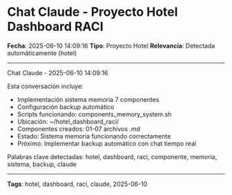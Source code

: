 # Chat Claude - Proyecto Hotel Dashboard RACI
**Fecha**: 2025-06-10 14:09:16
**Tipo**: Proyecto Hotel
**Relevancia**: Detectada automáticamente (hotel)

---

Chat Claude - 2025-06-10 14:09:16

Esta conversación incluye:
- Implementación sistema memoria 7 componentes
- Configuración backup automático
- Scripts funcionando: components_memory_system.sh
- Ubicación: ~/hotel_dashboard_raci/
- Componentes creados: 01-07 archivos .md
- Estado: Sistema memoria funcionando correctamente
- Próximo: Implementar backup automático con chat tiempo real

Palabras clave detectadas: hotel, dashboard, raci, componente, memoria, sistema, backup, claude

---

**Tags**: hotel, dashboard, raci, claude, 2025-06-10

